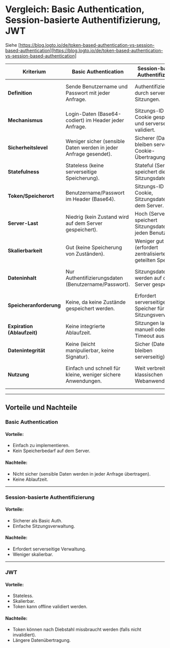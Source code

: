 # Vergleich: Basic Authentication, Session-basierte Authentifizierung, JWT
Siehe [https://blog.logto.io/de/token-based-authentication-vs-session-based-authentication][https://blog.logto.io/de/token-based-authentication-vs-session-based-authentication]

| **Kriterium**            | **Basic Authentication**                                   | **Session-basierte Authentifizierung**                        | **JWT (JSON Web Token)**                                     |
|---------------------------|----------------------------------------------------------|-------------------------------------------------------------|-------------------------------------------------------------|
| **Definition**            | Sende Benutzername und Passwort mit jeder Anfrage.        | Authentifizierung durch serverseitige Sitzungen.             | Token-basierte Authentifizierung mit selbst-enthaltenen Daten. |
| **Mechanismus**           | Login-Daten (Base64-codiert) im Header jeder Anfrage.     | Sitzungs-ID wird im Cookie gespeichert und serverseitig validiert. | JWT wird vom Server ausgestellt und bei jeder Anfrage gesendet. |
| **Sicherheitslevel**      | Weniger sicher (sensible Daten werden in jeder Anfrage gesendet). | Sicherer (Daten bleiben serverseitig; Cookie-Übertragung).   | Sicher, da Tokens signiert sind und keine Benutzer-Passwörter enthalten. |
| **Statefulness**          | Stateless (keine serverseitige Speicherung).              | Stateful (Server speichert die Sitzungsdaten).               | Stateless (alle Informationen im Token enthalten).          |
| **Token/Speicherort**     | Benutzername/Passwort im Header (Base64).                 | Sitzungs-ID im Cookie, Sitzungsdaten auf dem Server.         | JWT im Header (`Authorization: Bearer <token>`) oder als Cookie. |
| **Server-Last**           | Niedrig (kein Zustand wird auf dem Server gespeichert).   | Hoch (Server speichert Sitzungsdaten für jeden Benutzer).    | Niedrig (kein Zustand auf dem Server).                      |
| **Skalierbarkeit**        | Gut (keine Speicherung von Zuständen).                    | Weniger gut (erfordert zentralisierten oder geteilten Speicher). | Sehr gut (stateless und unabhängig vom Server).             |
| **Dateninhalt**           | Nur Authentifizierungsdaten (Benutzername/Passwort).      | Sitzungsdaten werden auf dem Server gespeichert.             | Enthält Benutzerinformationen (z. B. ID, Rolle, Ablaufzeit). |
| **Speicheranforderung**   | Keine, da keine Zustände gespeichert werden.              | Erfordert serverseitigen Speicher für Sitzungsverwaltung.    | Keine (Token speichert alle Informationen).                 |
| **Expiration (Ablaufzeit)** | Keine integrierte Ablaufzeit.                           | Sitzungen laufen oft manuell oder nach Timeout aus.          | Token hat Ablaufzeit (`exp` im Payload).                    |
| **Datenintegrität**       | Keine (leicht manipulierbar, keine Signatur).             | Sicher (Daten bleiben serverseitig).                        | Signiert und oft verschlüsselt (z. B. mit HMAC oder RSA).   |
| **Nutzung**               | Einfach und schnell für kleine, weniger sichere Anwendungen. | Weit verbreitet in klassischen Webanwendungen.              | Für moderne, skalierbare APIs und Microservices geeignet.   |

---

## **Vorteile und Nachteile**

### **Basic Authentication**
#### Vorteile:
- Einfach zu implementieren.
- Kein Speicherbedarf auf dem Server.

#### Nachteile:
- Nicht sicher (sensible Daten werden in jeder Anfrage übertragen).
- Keine Ablaufzeit.

---

### **Session-basierte Authentifizierung**
#### Vorteile:
- Sicherer als Basic Auth.
- Einfache Sitzungsverwaltung.

#### Nachteile:
- Erfordert serverseitige Verwaltung.
- Weniger skalierbar.

---

### **JWT**
#### Vorteile:
- Stateless.
- Skalierbar.
- Token kann offline validiert werden.

#### Nachteile:
- Token können nach Diebstahl missbraucht werden (falls nicht invalidiert).
- Längere Datenübertragung.
